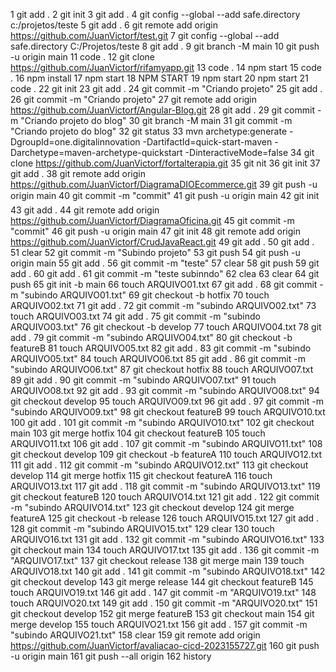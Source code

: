    1  git add .
    2  git init
    3  git add .
    4  git config --global --add safe.directory c:/projetos/teste
    5  git add .
    6  git remote add origin https://github.com/JuanVictorf/test.git
    7  git config --global --add safe.directory C:/Projetos/teste
    8  git add .
    9  git branch -M main
   10  git push -u origin main
   11  code .
   12  git clone https://github.com/JuanVictorf/rifamyapp.git
   13  code .
   14  npm start
   15  code .
   16  npm install
   17  npm start
   18  NPM START
   19  npm start
   20  npm start
   21  code .
   22  git init
   23  git add .
   24  git commit -m "Criando projeto"
   25  git add .
   26  git commit -m "Criando projeto"
   27  git remote add origin https://github.com/JuanVictorf/Angular-Blog.git
   28  git add .
   29  git commit -m "Criando projeto do blog"
   30  git branch -M main
   31  git commit -m "Criando projeto do blog"
   32  git status
   33  mvn archetype:generate -DgroupId=one.digitalinnovation -DartifactId=quick-start-maven -Darchetype=maven-archetype-quickstart -DinteractiveMode=false
   34  git clone https://github.com/JuanVictorf/fortalterapia.git
   35  git nit
   36  git init
   37  git add .
   38  git remote add origin https://github.com/JuanVictorf/DiagramaDIOEcommerce.git
   39  git push -u origin main
   40  git commit -m "commit"
   41  git push -u origin main
   42  git init
   43  git add .
   44  git remote add origin https://github.com/JuanVictorf/DiagramaOficina.git
   45  git commit -m "commit"
   46  git push -u origin main
   47  git init
   48  git remote add origin https://github.com/JuanVictorf/CrudJavaReact.git
   49  git add .
   50  git add .
   51  clear
   52  git commit -m "Subindo projeto"
   53  git push
   54  git push -u origin main
   55  git add .
   56  git commit -m "teste"
   57  clear
   58  git push
   59  git add .
   60  git add .
   61  git commit -m "teste subinndo"
   62  clea
   63  clear
   64  git push
   65  git init -b main
   66  touch ARQUIVO01.txt
   67  git add .
   68  git commit -m "subindo ARQUIVO01.txt"
   69  git checkout -b hotfix
   70  touch ARQUIVO02.txt
   71  git add .
   72  git commit -m "subindo ARQUIVO02.txt"
   73  touch ARQUIVO03.txt
   74  git add .
   75  git commit -m "subindo ARQUIVO03.txt"
   76  git checkout -b develop
   77  touch ARQUIVO04.txt
   78  git add .
   79  git commit -m "subindo ARQUIVO04.txt"
   80  git checkout -b featureB
   81  touch ARQUIVO05.txt
   82  git add .
   83  git commit -m "subindo ARQUIVO05.txt"
   84  touch ARQUIVO06.txt
   85  git add .
   86  git commit -m "subindo ARQUIVO06.txt"
   87  git checkout hotfix
   88  touch ARQUIVO07.txt
   89  git add .
   90  git commit -m "subindo ARQUIVO07.txt"
   91  touch ARQUIVO08.txt
   92  git add .
   93  git commit -m "subindo ARQUIVO08.txt"
   94  git checkout develop
   95  touch ARQUIVO09.txt
   96  git add .
   97  git commit -m "subindo ARQUIVO09.txt"
   98  git checkout featureB
   99  touch ARQUIVO10.txt
  100  git add .
  101  git commit -m "subindo ARQUIVO10.txt"
  102  git checkout main
  103  git merge hotfix
  104  git checkout featureB
  105  touch ARQUIVO11.txt
  106  git add .
  107  git commit -m "subindo ARQUIVO11.txt"
  108  git checkout develop
  109  git checkout -b featureA
  110  touch ARQUIVO12.txt
  111  git add .
  112  git commit -m "subindo ARQUIVO12.txt"
  113  git checkout develop
  114  git merge hotfix
  115  git checkout featureA
  116  touch ARQUIVO13.txt
  117  git add .
  118  git commit -m "subindo ARQUIVO13.txt"
  119  git checkout featureB
  120  touch ARQUIVO14.txt
  121  git add .
  122  git commit -m "subindo ARQUIVO14.txt"
  123  git checkout develop
  124  git merge featureA
  125  git checkout -b release
  126  touch ARQUIVO15.txt
  127  git add .
  128  git commit -m "subindo ARQUIVO15.txt"
  129  clear
  130  touch ARQUIVO16.txt
  131  git add .
  132  git commit -m "subindo ARQUIVO16.txt"
  133  git checkout main
  134  touch ARQUIVO17.txt
  135  git add .
  136  git commit -m "ARQUIVO17.txt"
  137  git checkout release
  138  git merge main
  139  touch ARQUIVO18.txt
  140  git add .
  141  git commit -m "subindo ARQUIVO18.txt"
  142  git checkout develop
  143  git merge release
  144  git checkout featureB
  145  touch ARQUIVO19.txt
  146  git add .
  147  git commit -m "ARQUIVO19.txt"
  148  touch ARQUIVO20.txt
  149  git add .
  150  git commit -m "ARQUIVO20.txt"
  151  git checkout develop
  152  git merge featureB
  153  git checkout main
  154  git merge develop
  155  touch ARQUIVO21.txt
  156  git add .
  157  git commit -m "subindo ARQUIVO21.txt"
  158  clear
  159  git remote add origin https://github.com/JuanVictorf/avaliacao-cicd-2023155727.git
  160  git push -u origin main
  161  git push --all origin
  162  history
